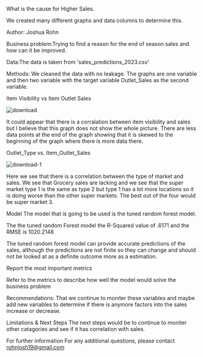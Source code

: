 What is the cause for Higher Sales. 

We created many different graphs and data columns to determine this.

Author: Joshua Rohn

Business problem:Trying to find a reason for the end of season sales and how can it be improved.

Data:The data is taken from 'sales_predictions_2023.csv'

Methods:
We cleaned the data with no leakage. The graphs are one variable and then two variable with the target variable Outlet_Sales as the second variable.

Item Visibility vs Item Outlet Sales

![download](https://github.com/jrohn34/Prediction-of-Product-Sales/assets/138350298/40523282-5a54-4483-be20-afd2d5c96056)

It could appear that there is a corralation between item visibility and sales but I believe that this graph does not show the whole picture. There are less data points at the end of the graph showing that it is skewed to the beginning of the graph where there is more data there. 

Outlet_Type vs. Item_Outlet_Sales

![download-1](https://github.com/jrohn34/Prediction-of-Product-Sales/assets/138350298/e78a60d4-2dbf-4a72-833c-85174a15b900)

Here we see that there is a correlation between the type of market and sales. We see that Grocery sales are lacking and we see that the super market type 1 is the same as type 2 but type 1 has a lot more locations so it is doing worse than the other super markets. The best out of the four would be super market 3.

Model
The model that is going to be used is the tuned random forest model. 

The the tuned random Forest model the R-Squared value of .6171 and the RMSE is 1020.2148

The tuned random forest model can provide accurate predictions of the sales, although the predictions are not finite so they can change and should not be looked at as a definite outcome more as a estimation. 


Report the most important metrics

Refer to the metrics to describe how well the model would solve the business problem

Recommendations:
That we continue to moniter these variables and maybe add new variables to determine if there is anymore factors into the sales increase or decrease. 

Limitations & Next Steps
The next steps would be to continue to moniter other catagories and see if it has correlation with sales. 

For further information
For any additional questions, please contact rohnjosh19@gmail.com
